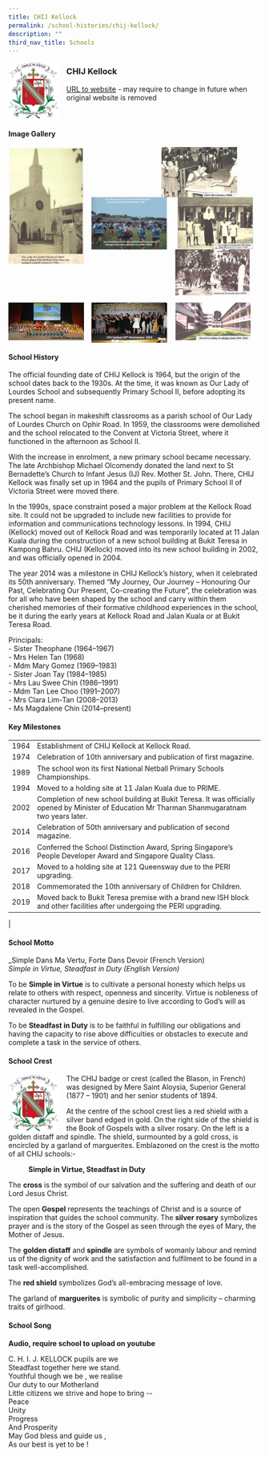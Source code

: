 ```yaml
---
title: CHIJ Kellock
permalink: /school-histories/chij-kellock/
description: ""
third_nav_title: Schools
---
```

<img src="/images/chijkellock1.jpg" style="width:20%;margin-right:15px;" align = "left">

### **CHIJ Kellock**
[URL to website](http://chijkellock.moe.edu.sg/) - may require to change in future when original website is removed

<br clear="left">

#### **Image Gallery**

<p><a href="https://d1yxymztqoj7qn.amplifyapp.com/images/chijkellock2.jpg">  
<img src="/images/chijkellock2.jpg" style="width:30%;margin-right:15px;" align = "left">
</a></p>

<p><a href="https://d1yxymztqoj7qn.amplifyapp.com/images/chijkellock4.jpg">  
<img src="/images/chijkellock4.jpg" style="width:30%;margin-right:47px;" align = "right">
</a></p>

<p><a href="https://d1yxymztqoj7qn.amplifyapp.com/images/chijkellock3.jpg">  
<img src="/images/chijkellock3.jpg" style="width:30%;margin-right:15px;" align = "right">
</a></p>


<p><a href="https://d1yxymztqoj7qn.amplifyapp.com/images/chijkellock5.jpg">  
<img src="/images/chijkellock5.jpg" style="width:30%;margin-right:15px;" align = "left">
</a></p>

<p><a href="https://d1yxymztqoj7qn.amplifyapp.com/images/chijkellock6.jpg">  
<img src="/images/chijkellock6.jpg" style="width:30%;margin-right:15px;" align = "left">
</a></p>

<br clear="left">

<p><a href="https://d1yxymztqoj7qn.amplifyapp.com/images/chijkellock7.jpg">  
<img src="/images/chijkellock7.jpg" style="width:30%;margin-right:15px;" align = "left">
</a></p>

<p><a href="https://d1yxymztqoj7qn.amplifyapp.com/images/chijkellock8.jpg">  
<img src="/images/chijkellock8.jpg" style="width:30%;margin-right:15px;" align = "left">
</a></p>

<p><a href="https://d1yxymztqoj7qn.amplifyapp.com/images/chijkellock9.jpg">  
<img src="/images/chijkellock9.jpg" style="width:30%;margin-right:15px;" align = "left">
</a></p>

<br clear="left">

#### **School History**
The official founding date of CHIJ Kellock is 1964, but the origin of the school dates back to the 1930s. At the time, it was known as Our Lady of Lourdes School and subsequently Primary School II, before adopting its present name.  
  
The school began in makeshift classrooms as a parish school of Our Lady of Lourdes Church on Ophir Road. In 1959, the classrooms were demolished and the school relocated to the Convent at Victoria Street, where it functioned in the afternoon as School II.  
  
With the increase in enrolment, a new primary school became necessary. The late Archbishop Michael Olcomendy donated the land next to St Bernadette’s Church to Infant Jesus (IJ) Rev. Mother St. John. There, CHIJ Kellock was finally set up in 1964 and the pupils of Primary School II of Victoria Street were moved there.  
  
In the 1990s, space constraint posed a major problem at the Kellock Road site. It could not be upgraded to include new facilities to provide for information and communications technology lessons. In 1994, CHIJ (Kellock) moved out of Kellock Road and was temporarily located at 11 Jalan Kuala during the construction of a new school building at Bukit Teresa in Kampong Bahru. CHIJ (Kellock) moved into its new school building in 2002, and was officially opened in 2004.  
  
The year 2014 was a milestone in CHIJ Kellock’s history, when it celebrated its 50th anniversary. Themed “My Journey, Our Journey – Honouring Our Past, Celebrating Our Present, Co-creating the Future”, the celebration was for all who have been shaped by the school and carry within them cherished memories of their formative childhood experiences in the school, be it during the early years at Kellock Road and Jalan Kuala or at Bukit Teresa Road.

Principals:<br>
\- Sister Theophane (1964–1967)<br>
\- Mrs Helen Tan (1968)<br>
\- Mdm Mary Gomez (1969–1983)<br>
\- Sister Joan Tay (1984–1985)<br>
\- Mrs Lau Swee Chin (1986–1991)<br>
\- Mdm Tan Lee Choo (1991–2007)<br>
\- Mrs Clara Lim-Tan (2008–2013)<br>
\- Ms Magdalene Chin (2014–present)

#### **Key Milestones**

|  |  |
|:---:|---|
| 1964 | Establishment of CHIJ Kellock at Kellock Road. |
| 1974 | Celebration of 10th anniversary and publication of first magazine. |
| 1989 | The school won its first National Netball Primary Schools Championships. |
| 1994 | Moved to a holding site at 11 Jalan Kuala due to PRIME. |
| 2002 | Completion of new school building at Bukit Teresa. It was officially opened by Minister of Education Mr Tharman Shanmugaratnam two years later. |
| 2014 | Celebration of 50th anniversary and publication of second magazine. |
| 2016 | Conferred the School Distinction Award, Spring Singapore’s People Developer Award and Singapore Quality Class. |
| 2017 | Moved to a holding site at 121 Queensway due to the PERI upgrading. |
| 2018 | Commemorated the 10th anniversary of Children for Children. |
| 2019 | Moved back to Bukit Teresa premise with a brand new ISH block and other facilities after undergoing the PERI upgrading. |
|

#### **School Motto**
_Simple Dans Ma Vertu, Forte Dans Devoir (French Version)<br>
_Simple in Virtue, Steadfast in Duty (English Version)_

To be **Simple in Virtue** is to cultivate a personal honesty which helps us relate to others with respect, openness and sincerity. Virtue is nobleness of character nurtured by a genuine desire to live according to God’s will as revealed in the Gospel.

To be **Steadfast in Duty** is to be faithful in fulfilling our obligations and having the capacity to rise above difficulties or obstacles to execute and complete a task in the service of others.

#### **School Crest**
<img src="/images/chijkellock1.jpg" style="width:20%;margin-right:15px;" align = "left">

The CHIJ badge or crest (called the Blason, in French) was designed by Mere Saint Aloysia, Superior General (1877 – 1901) and her senior students of 1894.

At the centre of the school crest lies a red shield with a silver band edged in gold. On the right side of the shield is the Book of Gospels with a silver rosary. On the left is a golden distaff and spindle. The shield, surmounted by a gold cross, is encircled by a garland of marguerites. Emblazoned on the crest is the motto of all CHIJ schools:-

<figure><figcaption><strong>  
Simple in Virtue, Steadfast in Duty
</strong></figcaption>  
</figure>

The **cross** is the symbol of our salvation and the suffering and death of our Lord Jesus Christ.

The open **Gospel** represents the teachings of Christ and is a source of inspiration that guides the school community. The **silver** **rosary** symbolizes prayer and is the story of the Gospel as seen through the eyes of Mary, the Mother of Jesus.

The **golden distaff** and **spindle** are symbols of womanly labour and remind us of the dignity of work and the satisfaction and fulfilment to be found in a task well-accomplished.

The **red shield** symbolizes God’s all-embracing message of love.

The garland of **marguerites** is symbolic of purity and simplicity – charming traits of girlhood.

#### **School Song**
**Audio, require school to upload on youtube**

C. H. I. J. KELLOCK pupils are we<br>
Steadfast together here we stand.<br>
Youthful though we be , we realise<br>
Our duty to our Motherland<br>
Little citizens we strive and hope to bring --<br>
Peace<br>
Unity<br>
Progress<br>
And Prosperity <br>
May God bless and guide us ,<br>
As our best is yet to be !